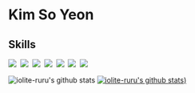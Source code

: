 # Kim So Yeon



## Skills
<img src="https://img.shields.io/badge/C-A8B9CC?style=flat-square&logo=C&logoColor=white"/></a>&nbsp;
<img src="https://img.shields.io/badge/C++-00599C?style=flat-square&logo=C%2B%2B&logoColor=white"/></a>&nbsp;
<img src="https://img.shields.io/badge/Java-007396?style=flat-square&logo=Java&logoColor=white"/></a>&nbsp;
<img src="https://img.shields.io/badge/JavaScript-F7DF1E?style=flat-square&logo=&JavaScript&logoColor=white"/></a>&nbsp;
<img src="https://img.shields.io/badge/HTML-E34F26?style=flat-square&logo=&HTML&logoColor=white"/></a>&nbsp;
<img src="https://img.shields.io/badge/CSS-1572B6?style=flat-square&logo=&CSS&logoColor=white"/></a>&nbsp;
<img src="https://img.shields.io/badge/Mysql-4479A1?style=flat-square&logo=&Mysql&logoColor=white"/></a>&nbsp;

![iolite-ruru's github stats](https://github-readme-stats.vercel.app/api?username=iolite-ruru&show_icons=true)
[![iolite-ruru's github stats](https://github-readme-stats.vercel.app/api/top-langs/?username=iolite-ruru&show_icons=true&hide_border=true&title_color=004386&icon_color=004386&layout=compact&exclude_repo=Unity_3DLowPoly.git))](https://github.com/iolite-ruru)

